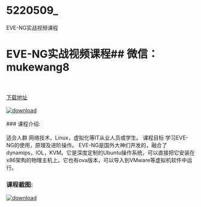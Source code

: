 # 5220509_
EVE-NG实战视频课程
# EVE-NG实战视频课程## 微信：mukewang8
<br/></br>[下载地址](http://www.36tz.cn/article/5220509 "下载地址")
<br/></br>[![download](http://36tz.cn/muke_img/2021_07_1-55-300x188.png "下载地址")](http://www.36tz.cn/article/5220509 "下载地址")
<br/></br>### 课程介绍:<br/></br>适合人群
网络技术，Linux，虚拟化等IT从业人员或学生。
课程目标
学习EVE-NG的使用，原理及进阶操作。
EVE-NG是国外大神们开发的，融合了dynamips，IOL，KVM。它是深度定制的Ubuntu操作系统，可以直接把它安装在x86架构的物理主机上。它也有ova版本，可以导入到VMware等虚拟机软件中运行。

### 课程截图:
[![download](http://36tz.cn/muke_img/2021_07_2-50.png "下载地址")](http://www.36tz.cn/article/5220509 "下载地址")
